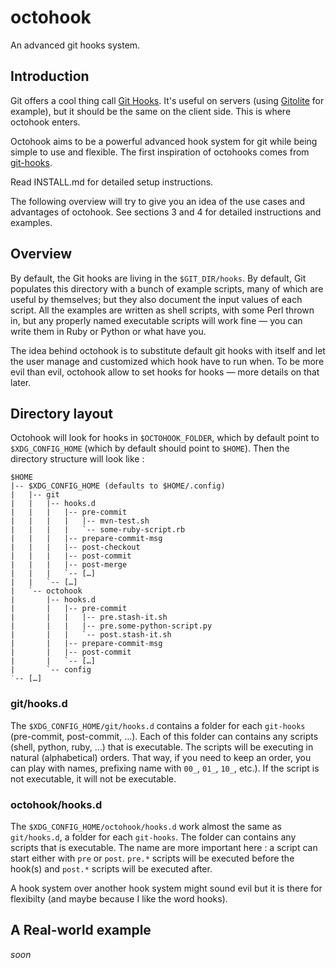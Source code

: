# octohook

An advanced git hooks system.

## Introduction

Git offers a cool thing call [Git Hooks](http://git-scm.com/book/en/Customizing-Git-Git-Hooks). 
It's useful on servers (using [Gitolite](https://github.com/sitaramc/gitolite/)
for example), but it should be the same on the client side. This is where
octohook enters.

Octohook aims to be a powerful advanced hook system for git while being simple
to use and flexible. The first inspiration of octohooks comes from
[git-hooks](https://github.com/endorama/git-hooks).

Read INSTALL.md for detailed setup instructions.

The following overview will try to give you an idea of the use cases and
advantages of octohook. See sections 3 and 4 for detailed instructions and
examples.

## Overview

By default, the Git hooks are living in the ``$GIT_DIR/hooks``. By default,
Git populates this directory with a bunch of example scripts, many of which
are useful by themselves; but they also document the input values of each
script. All the examples are written as shell scripts, with some Perl thrown
in, but any properly named executable scripts will work fine — you can write
them in Ruby or Python or what have you.

The idea behind octohook is to substitute default git hooks with itself and
let the user manage and customized which hook have to run when. To be more
evil than evil, octohook allow to set hooks for hooks — more details on that
later.

## Directory layout

Octohook will look for hooks in ``$OCTOHOOK_FOLDER``, which by default point to
``$XDG_CONFIG_HOME`` (which by default should point to ``$HOME``). Then the
directory structure will look like :

    $HOME
    |-- $XDG_CONFIG_HOME (defaults to $HOME/.config)
    |   |-- git
    |   |   |-- hooks.d
    |   |   |   |-- pre-commit
    |   |   |   |   |-- mvn-test.sh
    |   |   |   |   `-- some-ruby-script.rb
    |   |   |   |-- prepare-commit-msg
    |   |   |   |-- post-checkout
    |   |   |   |-- post-commit
    |   |   |   |-- post-merge
    |   |   |   `-- […]
    |   |   `-- […]
    |   `-- octohook
    |       |-- hooks.d
    |       |   |-- pre-commit
    |       |   |   |-- pre.stash-it.sh
    |       |   |   |-- pre.some-python-script.py
    |       |   |   `-- post.stash-it.sh
    |       |   |-- prepare-commit-msg
    |       |   |-- post-commit
    |       |   `-- […]
    |       `-- config
    ˙-- […]

### git/hooks.d

The ``$XDG_CONFIG_HOME/git/hooks.d`` contains a folder for each ``git-hooks``
(pre-commit, post-commit, …). Each of this folder can contains any scripts
(shell, python, ruby, …) that is executable. The scripts will be executing in
natural (alphabetical) orders. That way, if you need to keep an order, you can
play with names, prefixing name with ``00_``, ``01_``, ``10_``, etc.). If the
script is not executable, it will not be executable.

### octohook/hooks.d

The ``$XDG_CONFIG_HOME/octohook/hooks.d`` work almost the same as
``git/hooks.d``, a folder for each ``git-hooks``. The folder can contains any
scripts that is executable. The name are more important here : a script can
start either with ``pre`` or ``post``. ``pre.*`` scripts will be executed before
the hook(s) and ``post.*`` scripts will be executed after.

A hook system over another hook system might sound evil but it is there for
flexibilty (and maybe because I like the word hooks).

## A Real-world example

_soon_
